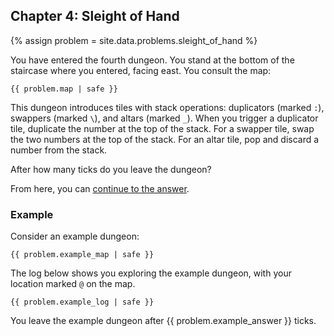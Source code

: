 ## Chapter 4: Sleight of Hand

{% assign problem = site.data.problems.sleight_of_hand %}

You have entered the fourth dungeon. You stand at the bottom of the staircase where you entered, facing east. You consult the map:

<pre><code>{{ problem.map | safe }}</code></pre>

This dungeon introduces tiles with stack operations: duplicators (marked `:`), swappers (marked `\`), and altars (marked `_`). When you trigger a duplicator tile, duplicate the number at the top of the stack. For a swapper tile, swap the two numbers at the top of the stack. For an altar tile, pop and discard a number from the stack.

After how many ticks do you leave the dungeon?

From here, you can [continue to the answer](../../answers/chapters/04/sleight-of-hand.md).


### Example

Consider an example dungeon:

<pre><code>{{ problem.example_map | safe }}</code></pre>

The log below shows you exploring the example dungeon, with your location marked `@` on the map.

<pre><code>{{ problem.example_log | safe }}</code></pre>

You leave the example dungeon after {{ problem.example_answer }} ticks.

